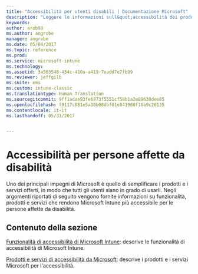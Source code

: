 ```yaml
---
title: "Accessibilità per utenti disabili | Documentazione Microsoft"
description: "Leggere le informazioni sull&quot;accessibilità dei prodotti Microsoft."
keywords: 
author: arob98
ms.author: angrobe
manager: angrobe
ms.date: 05/04/2017
ms.topic: reference
ms.prod: 
ms.service: microsoft-intune
ms.technology: 
ms.assetid: 3a503548-434c-410a-a419-7eadd7e7fb99
ms.reviewer: jeffgilb
ms.suite: ems
ms.custom: intune-classic
ms.translationtype: Human Translation
ms.sourcegitcommit: 9ff1adae93fe6873f5551cf58b1a2e89638dee85
ms.openlocfilehash: f9117c881e5a38b08dbf61e841980f16a9c26135
ms.contentlocale: it-it
ms.lasthandoff: 05/31/2017


---
```


# <a name="accessibility-for-people-with-disabilities"></a>Accessibilità per persone affette da disabilità
Uno dei principali impegni di Microsoft è quello di semplificare i prodotti e i servizi offerti, in modo che tutti gli utenti siano in grado di usarli. Negli argomenti riportati di seguito vengono fornite informazioni su funzionalità, prodotti e servizi che rendono Microsoft Intune più accessibile per le persone affette da disabilità.

## <a name="in-this-section"></a>Contenuto della sezione
[Funzionalità di accessibilità di Microsoft Intune](accessibility-features-of-microsoft-intune.md): descrive le funzionalità di accessibilità di Microsoft Intune.

[Prodotti e servizi di accessibilità da Microsoft](accessibility-products-and-services-from-microsoft.md): descrive i prodotti e i servizi Microsoft per l'accessibilità.

